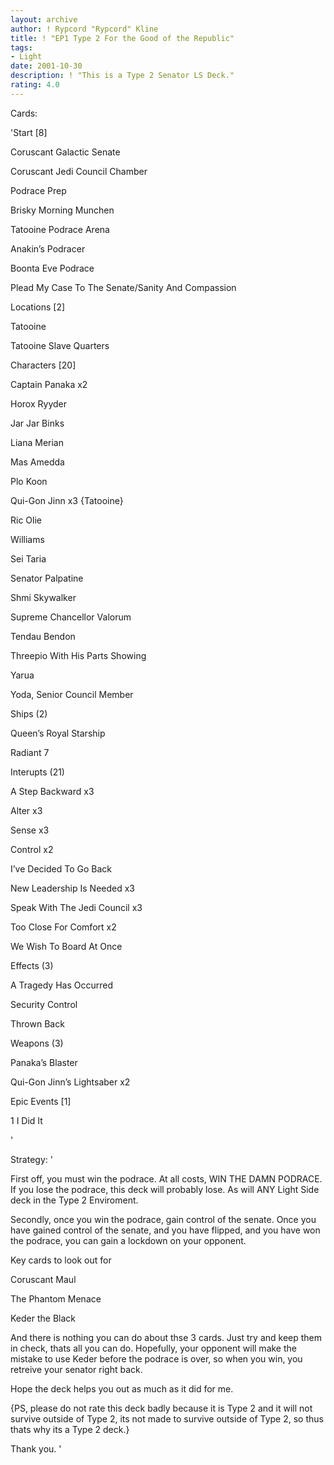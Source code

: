 ```yaml
---
layout: archive
author: ! Rypcord "Rypcord" Kline
title: ! "EP1 Type 2 For the Good of the Republic"
tags:
- Light
date: 2001-10-30
description: ! "This is a Type 2 Senator LS Deck."
rating: 4.0
---
```

Cards: 

'Start [8]

Coruscant Galactic Senate

Coruscant Jedi Council Chamber

Podrace Prep 

Brisky Morning Munchen 

Tatooine Podrace Arena

Anakin’s Podracer

Boonta Eve Podrace

Plead My Case To The Senate/Sanity And Compassion 


Locations [2]

 Tatooine 

 Tatooine Slave Quarters 


Characters [20] 

 Captain Panaka x2

 Horox Ryyder 

 Jar Jar Binks 

 Liana Merian 

 Mas Amedda 

 Plo Koon 

 Qui-Gon Jinn x3 {Tatooine}

 Ric Olie 

 Williams

 Sei Taria 

 Senator Palpatine 

 Shmi Skywalker 

 Supreme Chancellor Valorum 

 Tendau Bendon 

 Threepio With His Parts Showing 

 Yarua 

 Yoda, Senior Council Member 


Ships (2) 

Queen&#8217;s Royal Starship 

Radiant 7


Interupts (21) 

A Step Backward x3

Alter x3

Sense x3

Control x2

I&#8217;ve Decided To Go Back 

New Leadership Is Needed x3

Speak With The Jedi Council x3

Too Close For Comfort x2

We Wish To Board At Once 


Effects (3) 

A Tragedy Has Occurred 

Security Control 

Thrown Back 


Weapons (3) 

Panaka&#8217;s Blaster 

Qui-Gon Jinn&#8217;s Lightsaber x2


Epic Events [1]

1 I Did It 


'

Strategy: '

First off, you must win the podrace. At all costs, WIN THE DAMN PODRACE. If you lose the podrace, this deck will probably lose. As will ANY Light Side deck in the Type 2 Enviroment.


Secondly, once you win the podrace, gain control of the senate. Once you have gained control of the senate, and you have flipped, and you have won the podrace, you can gain a lockdown on your opponent.


Key cards to look out for 

Coruscant Maul

The Phantom Menace

Keder the Black


And there is nothing you can do about thse 3 cards. Just try and keep them in check, thats all you can do. Hopefully, your opponent will make the mistake to use Keder before the podrace is over, so when you win, you retreive your senator right back.


Hope the deck helps you out as much as it did for me.


{PS, please do not rate this deck badly because it is Type 2 and it will not survive outside of Type 2, its not made to survive outside of Type 2, so thus thats why its a Type 2 deck.}


Thank you. '